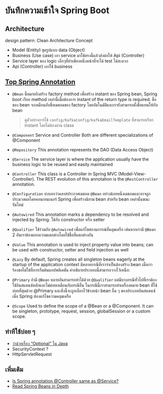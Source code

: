 # บันทึกความเข้าใจ Spring Boot

## Architecture

design pattern: Clean Architecture Concept

 - Model (Entity) ชุดรูปแบบ data (Object) 
 - Business (Use case) เอา service มาใช้ตรงนี้แล้วส่งต่อให้  Api (Controller)
 - Service layer ของ logic เล็กๆที่ทำเพียงหนึ่งหน้าที่จะได้ test ได้สะดวก
 - Api (Controller)  เอาใช้ business

## [Top Spring Annotation](https://medium.com/javarevisited/top-spring-annotations-4f691babe458)

 - `@Bean`
   นี้หมายถึงสร้าง factory method เพื่อสร้าง instant ของ Spring bean, Spring boot เรียก method 
   เหล่านี้เมื่อต้องการ instant of the return type is required. 
   ชื่อของ bean จะเหมือนกับชื่อเมธอดของ factory โดยอัตโนมัติและเรายังสามารถตั้งชื่อแทนให้กับ bean
   > ดูตัวอย่างการใช้ `config/KafkaConfig/kafkaEmailTemplate` ที่สามารถเรียก instant โดยไม่ต้องผ่าน class
   
- `@Component` Service and  Controller  Both are different specializations of @Component

- `@Repository`
  This annotation represents the DAO (Data Access Object)
  
- `@Service`
  The service layer is where the application usually have the business logic to be reused and easily maintained
  
- `@Controller`
  This class is a Controller in Spring MVC (Model-View-Controller). The REST evolution of this annotation is the `@RestController` annotation.
  
- `@Configuration`
  บ่งบอกว่าคลาสประกาศเมธอด `@Bean` อย่างน้อยหนึ่งเมธอดและอาจถูกประมวลผลโดยคอนเทนเนอร์ Spring เพื่อสร้างนิยาม bean สำหรับ bean เหล่านั้นขณะรันไทม์
  
- `@Autowired`
  This annotation marks a dependency to be resolved and injected by Spring. 
  ใช้กับ constructor หรือ setter
  
- `@Qualifier`
  ใช้ร่วมกับ `@Autowired` เพื่อแก้ไขสถานการณ์ที่คลุมเครือ เช่นหากเรามี `@Bean` 2 อันเราต้องแยกความแตกต่างโดยใช้ชื่อที่แตกต่างกัน
  
- `@Value`
  This annotation is used to inject property value into beans; can be used with constructor, setter and field injection as well
  
- `@Lazy`
  By default, Spring creates all singleton beans eagerly at the startup of the application context
  มีหลายกรณีที่เราจำเป็นต้องสร้าง bean เมื่อเราร้องขอไม่ใช่ที่การเริ่มต้นแอปพลิเคชัน คำอธิบายประกอบนี้สามารถวางไว้เหนือ:

- `@Primary`
  ถ้ามี `@Bean` หลายอันสามารถทำได้ด้วย `@Qualifier` แต่มีบางกรณีทั่วไปที่เราต้องใช้อินสแตนซ์หลักและไม่ค่อยเหมือนกับกรณีอื่น
  ในกรณีนี้เราสามารถทำเครื่องหมาย bean ที่ใช้บ่อยที่สุดด้วย @Primary และสิ่งนี้จะถูกเลือกไว้ข้างหน้า bean อื่น ๆ ของประเภทอินสแตนซ์เมื่อ Spring ต้องแก้ไขความคลุมเครือ
  
- `@Scope`
  Used to define the scope of a @Bean or a @Component. It can be singleton, prototype, request, session, globalSession or a custom scope.
  

## ท่าทีใช้บ่อย ๆ 

- [ว่าด้วยเรื่อง “Optional” ใน Java](https://phayao.medium.com/%E0%B8%A7%E0%B9%88%E0%B8%B2%E0%B8%94%E0%B9%89%E0%B8%A7%E0%B8%A2%E0%B9%80%E0%B8%A3%E0%B8%B7%E0%B9%88%E0%B8%AD%E0%B8%87-optional-%E0%B9%83%E0%B8%99-java-4e24264f2c3d)
- SecurityContext ? 
- HttpServletRequest



## เพิ่มเติม

-  [Is Spring annotation @Controller same as @Service?](https://stackoverflow.com/questions/15922991/is-spring-annotation-controller-same-as-service)
-  [Read Spring Beans in Depth](https://medium.com/javarevisited/spring-beans-in-depth-a6d8b31db8a1)